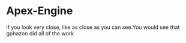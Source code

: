 # Apex-Engine
if you look very close, like as close as you can see.You would see that gphazon did all of the work
